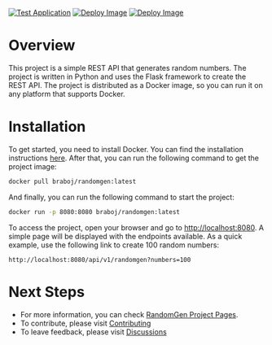 [![Test Application](https://github.com/braboj/randomgen/actions/workflows/test_application.yml/badge.svg)](https://github.com/braboj/randomgen/actions/workflows/test_application.yml)
[![Deploy Image](https://github.com/braboj/randomgen/actions/workflows/deploy_image.yml/badge.svg)](https://github.com/braboj/randomgen/actions/workflows/deploy_image.yml)
[![Deploy Image](https://github.com/braboj/randomgen/actions/workflows/deploy_image.yml/badge.svg)](https://github.com/braboj/randomgen/actions/workflows/deploy_image.yml)

# Overview

This project is a simple REST API that generates random numbers. The project is
written in Python and uses the Flask framework to create the REST API. The
project is distributed as a Docker image, so you can run it on any platform that
supports Docker.

# Installation

To get started, you need to install Docker. You can find the installation
instructions [here](https://docs.docker.com/engine/install/). After that, 
you can run the following command to get the project image:

```bash
docker pull braboj/randomgen:latest
```

And finally, you can run the following command to start the project:

```bash
docker run -p 8080:8080 braboj/randomgen:latest
```

To access the project, open your browser and go to 
[http://localhost:8080](http://localhost:8080). A simple page will be 
displayed with the endpoints available. As a quick example, use the 
following link to create 100 random numbers:

```text
http://localhost:8080/api/v1/randomgen?numbers=100
```

# Next Steps
 - For more information, you can check [RandomGen Project Pages](https://braboj.github.io/randomgen/).
 - To contribute, please visit [Contributing](CONTRIBUTING.md)
 - To leave feedback, please visit [Discussions](https://github.com/braboj/randomgen/discussions/landing)
